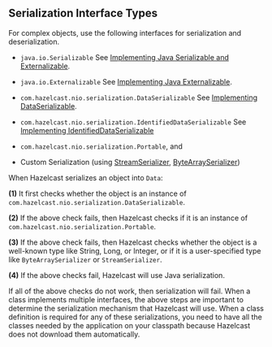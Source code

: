



## Serialization Interface Types

For complex objects, use the following interfaces for serialization and deserialization.

- `java.io.Serializable` See [Implementing Java Serializable and Externalizable](#implementing-java-serializable-and-externalizable).

- `java.io.Externalizable` See [Implementing Java Externalizable](#implementing-java-externalizable).

- `com.hazelcast.nio.serialization.DataSerializable` See [Implementing DataSerializable](#implementing-dataserializable).

- `com.hazelcast.nio.serialization.IdentifiedDataSerializable` See [Implementing IdentifiedDataSerializable](#implementing-identifieddataserializable)

- `com.hazelcast.nio.serialization.Portable`, and
- Custom Serialization (using [StreamSerializer](#implementing-streamserializer), [ByteArraySerializer](#implementing-bytearrayserializer))


When Hazelcast serializes an object into `Data`:

**(1)** It first checks whether the object is an instance of `com.hazelcast.nio.serialization.DataSerializable`.

**(2)** If the above check fails, then Hazelcast checks if it is an instance of `com.hazelcast.nio.serialization.Portable`.

**(3)** If the above check fails, then Hazelcast checks whether the object is a well-known type like String, Long, or Integer, or if it is a user-specified type like `ByteArraySerializer` or `StreamSerializer`.

**(4)** If the above checks fail, Hazelcast will use Java serialization.

If all of the above checks do not work, then serialization will fail. When a class implements multiple interfaces, the above steps are important to determine the serialization mechanism that Hazelcast will use. When a class definition is required for any of these serializations, you need to have all the classes needed by the application on your classpath because Hazelcast does not download them automatically.


